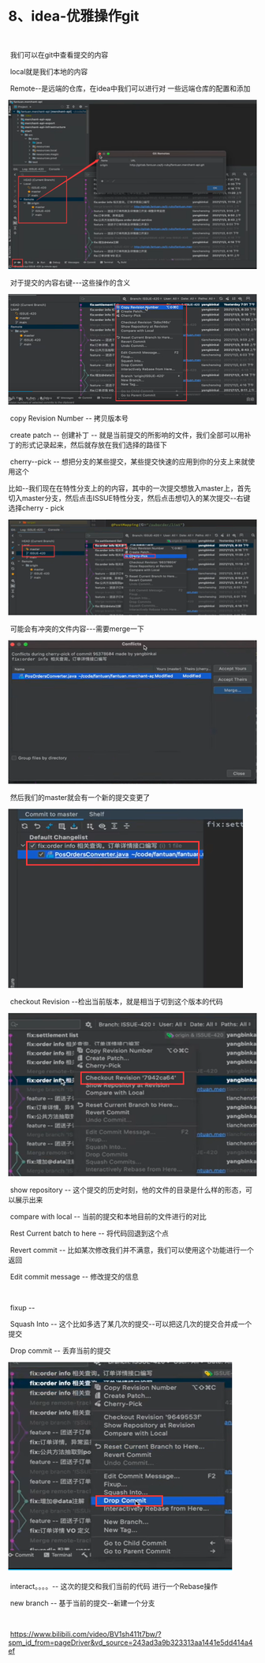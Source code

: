 # 8、idea-优雅操作git

​		



​	我们可以在git中查看提交的内容

​		local就是我们本地的内容

​		Remote--是远端的仓库，在idea中我们可以进行对 一些远端仓库的配置和添加

![1684568876573](../../../.vuepress/public/images/1684568876573.png)





​	对于提交的内容右键---这些操作的含义

![1684569213878](../../../.vuepress/public/images/1684569213878.png)

​		copy Revision Number -- 拷贝版本号

​		create patch -- 创建补丁 -- 就是当前提交的所影响的文件，我们全部可以用补丁的形式记录起来，然后就存放在我们选择的路径下

​		cherry--pick -- 想把分支的某些提交，某些提交快速的应用到你的分支上来就使用这个

​		比如--我们现在在特性分支上的的内容，其中的一次提交想放入master上，首先切入master分支，然后点击ISSUE特性分支，然后点击想切入的某次提交--右键 选择cherry - pick

![1684569701133](../../../.vuepress/public/images/1684569701133.png)



​		可能会有冲突的文件内容---需要merge一下

![1684569762208](../../../.vuepress/public/images/1684569762208.png)

​	然后我们的master就会有一个新的提交变更了

![1684569839583](../../../.vuepress/public/images/1684569839583.png)





​	checkout Revision --检出当前版本，就是相当于切到这个版本的代码

![1684569921683](../../../.vuepress/public/images/1684569921683.png)



​	show repository -- 这个提交的历史时刻，他的文件的目录是什么样的形态，可以展示出来



​	compare with local -- 当前的提交和本地目前的文件进行的对比



​	Rest Current batch to here -- 将代码回退到这个点



​	Revert commit -- 比如某次修改我们并不满意，我们可以使用这个功能进行一个 返回



​	Edit commit message -- 修改提交的信息

​	

​	fixup -- 



​	Squash Into -- 这个比如多选了某几次的提交--可以把这几次的提交合并成一个提交



​	Drop commit -- 丢弃当前的提交

![1684570459493](../../../.vuepress/public/images/1684570459493.png)

​	interact。。。。-- 这次的提交和我们当前的代码 进行一个Rebase操作

​	new branch -- 基于当前的提交--新建一个分支

​	





​	https://www.bilibili.com/video/BV1sh411t7bw/?spm_id_from=pageDriver&vd_source=243ad3a9b323313aa1441e5dd414a4ef



















































